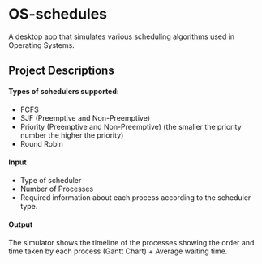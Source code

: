 # OS-schedules

A desktop app that simulates various scheduling algorithms used in Operating Systems.

## Project Descriptions

#### Types of schedulers supported:
* FCFS
* SJF (Preemptive and Non-Preemptive)
* Priority (Preemptive and Non-Preemptive) (the smaller the priority number the higher the priority)
* Round Robin

#### Input
* Type of scheduler 
* Number of Processes 
* Required information about each process according to the scheduler type.

#### Output
The simulator shows the timeline of the processes showing the order and time taken by each process (Gantt Chart) + Average waiting time.
